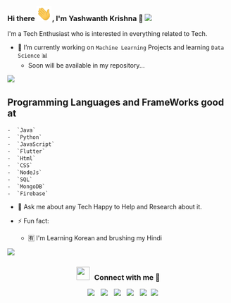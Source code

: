 ### Hi there <img width="35" src="https://github.com/1999AZZAR/1999AZZAR/blob/main/resources/img/waving.gif">, I'm Yashwanth Krishna 🧑 <a target="_blank" href="https://www.linkedin.com/in/yashwanthkrishnab/"><img width=16px src="https://img.icons8.com/doodle/40/000000/linkedin--v2.png"></a>
I'm a Tech Enthusiast who is interested in everything related to Tech.
  
  
- 🔭 I’m currently working on `Machine Learning` Projects and learning `Data Science` 📊
    -   Soon will be available in my repository...
    
    
<img src="https://github.com/YashwanthKrishnaB/YashwanthKrishnaB/blob/output/github-contribution-grid-snake.svg">   

## Programming Languages and FrameWorks good at 
	-  `Java`
 	-  `Python`
 	-  `JavaScript`
 	-  `Flutter`
 	-  `Html`
 	-  `CSS`
 	-  `NodeJs`
 	-  `SQL`
 	-  `MongoDB`
 	-  `Firebase`
  
<!-- <img src="https://media.giphy.com/media/3gII5EPW1zeplHDfbZ/giphy.gif"> -->
   
- 💬 Ask me about any Tech Happy to Help and Research about it.


- ⚡ Fun fact: 
 	- 🈶 I'm Learning Korean and brushing my Hindi

<img width=200px src="https://media.giphy.com/media/L0aWDywDu1ziw/giphy.gif">
   
   <h3 align="center" > <img src="https://media.giphy.com/media/iY8CRBdQXODJSCERIr/giphy.gif" width="30" height="30" style="margin-right: 10px;">Connect with me 🤝 </h3>

<p align="center">

 <div align="center"  class="icons-social" style="margin-left: 10px;">
        <a style="margin-left: 10px;"  target="_blank" href="https://www.linkedin.com/in/yashwanthkrishnab/">
			<img src="https://img.icons8.com/doodle/40/000000/linkedin--v2.png"></a>
        <a style="margin-left: 10px;" target="_blank" href="https://github.com/YashwanthKrishnaB">
		<img src="https://img.icons8.com/doodle/40/000000/github--v1.png"></a>
        <a style="margin-left: 10px;" target="_blank" href="https://www.instagram.com/yash__krishna/">
			<img src="https://img.icons8.com/doodle/40/000000/instagram-new--v2.png"></a>
		<a style="margin-left: 10px;" target="_blank" href="https://twitter.com/yashwan84676111">
			<img src="https://img.icons8.com/doodle/1x/twitter-squared--v2.png" ></a>
		<a style="margin-left: 10px;" target="_blank" href="https://www.youtube.com/channel/UCBt5dQwVAkiQk6nX7lLC4dQ?view_as=subscriber">
				<img src="https://img.icons8.com/doodle/1x/youtube--v2.png" ></a>
		<a style="margin-left: 5px;" target="_blank" href="https://github.com/YashwanthKrishnaB/YashwanthKrishnaB/blob/main/resume.pdf">
					<img src="https://img.icons8.com/plasticine/0.5x/resume.png" ></a>
      </div>

</p>

